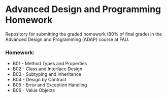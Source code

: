 # Advanced Design and Programming Homework

Repository for submitting the graded homework (80% of final grade) in the Advanced Design and Programming (ADAP) course at FAU.

### Homework:
- B01 - Method Types and Properties
- B02 - Class and Interface Design
- B03 - Subtyping and Inheritance
- B04 - Design by Contract
- B05 - Error and Exception Handling
- B06 - Value Objects


